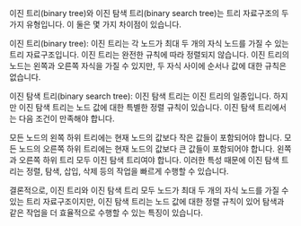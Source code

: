 이진 트리(binary tree)와 이진 탐색 트리(binary search tree)는 트리 자료구조의 두 가지 유형입니다. 이 둘은 몇 가지 차이점이 있습니다.

이진 트리(binary tree):
이진 트리는 각 노드가 최대 두 개의 자식 노드를 가질 수 있는 트리 자료구조입니다. 이진 트리는 완전한 규칙에 따라 정렬되지 않습니다. 이진 트리의 노드는 왼쪽과 오른쪽 자식을 가질 수 있지만, 두 자식 사이에 순서나 값에 대한 규칙은 없습니다.

이진 탐색 트리(binary search tree):
이진 탐색 트리는 이진 트리의 일종입니다. 하지만 이진 탐색 트리는 노드 값에 대한 특별한 정렬 규칙이 있습니다. 이진 탐색 트리에서는 다음 조건이 만족해야 합니다.

모든 노드의 왼쪽 하위 트리에는 현재 노드의 값보다 작은 값들이 포함되어야 합니다.
모든 노드의 오른쪽 하위 트리에는 현재 노드의 값보다 큰 값들이 포함되어야 합니다.
왼쪽과 오른쪽 하위 트리 모두 이진 탐색 트리여야 합니다.
이러한 특성 때문에 이진 탐색 트리는 정렬, 탐색, 삽입, 삭제 등의 작업을 빠르게 수행할 수 있습니다.

결론적으로, 이진 트리와 이진 탐색 트리 모두 노드가 최대 두 개의 자식 노드를 가질 수 있는 트리 자료구조이지만, 이진 탐색 트리는 노드 값에 대한 정렬 규칙이 있어 탐색과 같은 작업을 더 효율적으로 수행할 수 있는 특징이 있습니다.